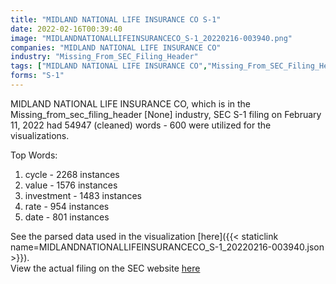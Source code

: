 ```yaml
---
title: "MIDLAND NATIONAL LIFE INSURANCE CO S-1"
date: 2022-02-16T00:39:40
image: "MIDLANDNATIONALLIFEINSURANCECO_S-1_20220216-003940.png"
companies: "MIDLAND NATIONAL LIFE INSURANCE CO"
industry: "Missing_From_SEC_Filing_Header"
tags: ["MIDLAND NATIONAL LIFE INSURANCE CO","Missing_From_SEC_Filing_Header","02-11-2022","S-1"]
forms: "S-1"
---
```

MIDLAND NATIONAL LIFE INSURANCE CO, which is in the Missing_from_sec_filing_header [None] industry, SEC S-1 filing on February 11, 2022 had 54947 (cleaned) words - 600 were utilized for the visualizations.

Top Words:
1. cycle - 2268 instances
2. value - 1576 instances
3. investment - 1483 instances
4. rate - 954 instances
5. date - 801 instances


See the parsed data used in the visualization [here]({{< staticlink name=MIDLANDNATIONALLIFEINSURANCECO_S-1_20220216-003940.json >}}).  
View the actual filing on the SEC website [here](https://www.sec.gov/Archives/edgar/data/909759/0001193125-22-037466.txt)
